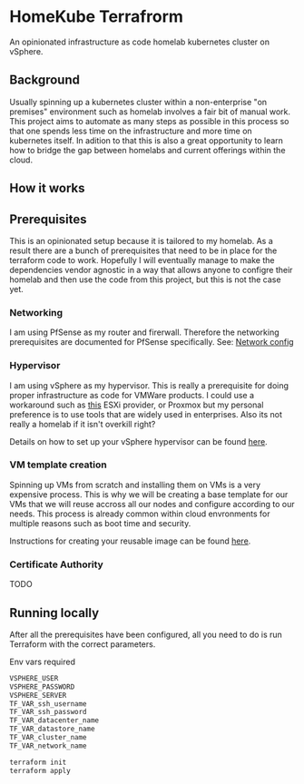# HomeKube Terrafrorm

An opinionated infrastructure as code homelab kubernetes cluster on vSphere.

## Background

Usually spinning up a kubernetes cluster within a non-enterprise "on premises" environment such as homelab involves a fair bit of manual work. This project aims to automate as many steps as possible in this process so that one spends less time on the infrastructure and more time on kubernetes itself. In adition to that this is also a great opportunity to learn how to bridge the gap between homelabs and current offerings within the cloud.

## How it works



## Prerequisites

This is an opinionated setup because it is tailored to my homelab. As a result there are a bunch of prerequisites that need to be in place for the terraform code to work. Hopefully I will eventually manage to make the dependencies vendor agnostic in a way that allows anyone to configre their homelab and then use the code from this project, but this is not the case yet.

### Networking

I am using PfSense as my router and firerwall. Therefore the networking prerequisites are documented for PfSense specifically.
See: [Network config](docs/pfsense.md)

### Hypervisor

I am using vSphere as my hypervisor. This is really a prerequisite for doing proper infrastructure as code for VMWare products. I could use a workaround such as [this](https://github.com/josenk/terraform-provider-esxi) ESXi provider, or Proxmox but my personal preference is to use tools that are widely used in enterprises. Also its not really a homelab if it isn't overkill right?

Details on how to set up your vSphere hypervisor can be found [here](docs/vsphere.md).

### VM template creation

Spinning up VMs from scratch and installing them on VMs is a very expensive process. This is why we will be creating a base template for our VMs that we will reuse accross all our nodes and configure according to our needs. This process is already common within cloud envronments for multiple reasons such as boot time and security.

Instructions for creating your reusable image can be found [here](docs/vm-template.md).

### Certificate Authority

TODO

## Running locally

After all the prerequisites have been configured, all you need to do is run Terraform with the correct parameters.

Env vars required

```bash
VSPHERE_USER
VSPHERE_PASSWORD
VSPHERE_SERVER
TF_VAR_ssh_username
TF_VAR_ssh_password
TF_VAR_datacenter_name
TF_VAR_datastore_name
TF_VAR_cluster_name
TF_VAR_network_name
```

```bash
terraform init
terraform apply
```
